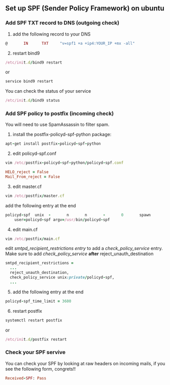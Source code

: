 ## Set up SPF (Sender Policy Framework) on ubuntu
### Add SPF TXT record to DNS (outgoing check)
1. add the following record to your DNS
```ruby
@       IN      TXT     "v=spf1 +a +ip4:YOUR_IP +mx -all"
```
2. restart bind9
```ruby
/etc/init.d/bind9 restart
```
or 
```ruby
service bind9 restart
```
You can check the status of your service
```ruby
/etc/init.d/bind9 status
```

### Add SPF policy to postfix (incoming check)
You will need to use SpamAssassin to filter spam.
1. install the postfix-policyd-spf-python package:
```ruby
apt-get install postfix-policyd-spf-python
```
2. edit policyd-spf.conf
```ruby
vim /etc/postfix-policyd-spf-python/policyd-spf.conf
```
```ruby
HELO_reject = False
Mail_From_reject = False
```
3. edit master.cf
```ruby
vim /etc/postfix/master.cf
```
add the following entry at the end
```ruby
policyd-spf  unix  -       n       n       -       0       spawn
    user=policyd-spf argv=/usr/bin/policyd-spf
```
4. edit main.cf
```ruby
vim /etc/postfix/main.cf
```
edit *smtpd_recipient_restrictions entry* to add a *check_policy_service* entry.
Make sure to add *check_policy_service* **after** reject_unauth_destination
```ruby
smtpd_recipient_restrictions =
  ...
  reject_unauth_destination,
  check_policy_service unix:private/policyd-spf,
  ...
```
5. add the following entry at the end
```ruby
policyd-spf_time_limit = 3600
```
6. restart postfix
```ruby
systemctl restart postfix
```
or 
```ruby
/etc/init.d/postfix restart
```

### Check your SPF servive
You can check your SPF by looking at raw headers on incoming mails, if you see the following form, congrets!!
```ruby
Received-SPF: Pass
```
